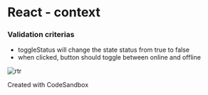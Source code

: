 # React - context

### Validation criterias

- toggleStatus will change the state status from true to false
- when clicked, button should toggle between online and offline
 
 ![rtr](https://user-images.githubusercontent.com/78496780/131824364-09b36019-9335-42f0-8588-618593ebec60.png)
 
Created with CodeSandbox
